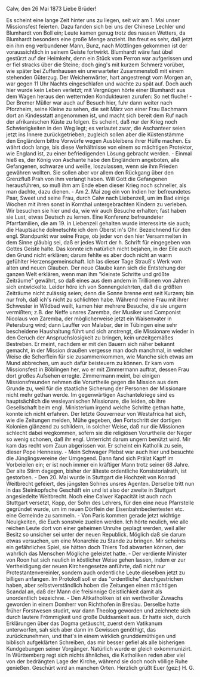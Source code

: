  Calw, den 26 Mai 1873
Liebe Brüder!

Es scheint eine lange Zeit hinter uns zu liegen, seit wir am 1. Mai unser Missionsfest feierten. Dazu fanden sich bei uns der Chinese Lechler und Blumhardt von Boll ein; Leute kamen genug trotz des nassen Wetters, da Blumhardt besonders eine große Menge anzieht. Ihn freut es sehr, daß jetzt ein ihm eng verbundener Mann, Bunz, nach Möttlingen gekommen ist der voraussichtlich in seinem Geiste fortwirkt. Blumhardt wäre fast übel gestürzt auf der Heimkehr, denn ein Stück vom Perron war aufgerissen und er fiel stracks über die Steine; doch ging's mit kurzem Schmerz vorüber, wie später bei Zuffenhausen ein unerwarteter Zusammenstoß mit einem stehenden Güterzug. Der Weichenwärter, hart angestrengt vom Morgen an, war gegen 11 Uhr Nachts eingeschlafen und wachte zu spät auf. Doch auch hier wurde kein Leben verletzt; mit Vergnügen hörte einer Blumhardt aus dem Wagen heraus den wetternden Kondukteuren zurufen: So net fluche! - Der Bremer Müller war auch auf Besuch hier, fuhr dann weiter nach Pforzheim, seine Kleine zu sehen, die seit März von einer Frau Bachmann dort an Kindesstatt angenommen ist, und macht sich bereit dem Ruf nach der afrikanischen Küste zu folgen. Es scheint, daß nur der Krieg noch Schwierigkeiten in den Weg legt; es verlautet zwar, die Aschanteer seien jetzt ins Innere zurückgetrieben; zugleich sollen aber die Küstenstämme den Engländern bittre Vorwürfe wegen Ausbleibens ihrer Hülfe machen. Es währt doch lange, bis diese Verhältnisse von einem so mächtigen Protektor, wie England ist, zu einer befriedigenden Lösung gebracht werden. - Einmal hieß es, der König von Aschante habe den Engländern angeboten, alle Gefangenen, schwarze und weiße, loszulassen, wenn sie ihm Frieden gewähren wollten. Sie sollen aber vor allem den Rückgang über den Grenzfluß Prah von ihm verlangt haben. Will Gott die Gefangenen herausführen, so muß ihm am Ende eben dieser Krieg noch schneller, als man dachte, dazu dienen. - Am 2. Mai zog ein von Indien her befreundetes Paar, Sweet und seine Frau, durch Calw nach Liebenzell, um im Bad einige Wochen mit ihren sonst in Kornthal untergebrachten Kindern zu verleben. Wir besuchen sie hier und da, wie wir auch Besuche erhalten; fast haben sie Lust, etwas Deutsch zu lernen. Eine Konferenz befreundeter Pfarrfamilien, die am 19. in Liebenzell gehalten wurde interessirte sie auch; die Hauptsache dolmetschte ich dem Oberst in's Ohr. Bezeichnend für den engl. Standpunkt war seine Frage, ob jeder von den hier Versammelten in dem Sinne gläubig sei, daß er jedes Wort der h. Schrift für eingegeben von Gottes Geiste halte. Das konnte ich natürlich nicht bejahen, in der Eile auch den Grund nicht erklären; darum fehlte es aber doch nicht an warm gefühlter Herzensgemeinschaft. Ich las dieser Tage Strauß's Werk vom alten und neuen Glauben. Der neue Glaube kann sich die Entstehung der ganzen Welt erklären, wenn man ihm "kleinste Schritte und größte Zeiträume" gewährt, so daß eines aus dem andern in Trillionen von Jahren sich entwickelte. Leider höre ich von Sonnengelehrten, daß die größten Zeiträume nicht zulässig seien; denn die Sonne brenne erst seit Kurzem; bin nur froh, daß ich's nicht zu schlichten habe. Während meine Frau mit ihrer Schwester in Wildbad weilt, kamen hier mehrere Besuche, die sie ungern vermißten; z.B. der Neffe unsres Zaremba, der Musiker und Componist Nicolaus von Zaremba, der möglicherweise jetzt ein Waisenvater in Petersburg wird; dann Lauffer von Malabar, der in Tübingen eine sehr bescheidene Haushaltung führt und sich anstrengt, die Missionare wieder in den Geruch der Anspruchslosigkeit zu bringen, kein unzeitgemäßes Bestreben. Er meint, nachdem er mit den Bauern sich näher bekannt gemacht, in der Mission draußen vergesse man doch manchmal, in welcher Weise die Scherflein für sie zusammenkommen, wie Manche sich etwas am Mund abbrechen, um auch dafür beisteuern zu können. Er kam vom Missionsfest in Böblingen her, wo er mit Zimmermann auftrat, dessen Frau dort großes Aufsehen erregte. Zimmermann meint, bei einigen Missionsfreunden nehmen die Vorurtheile gegen die Mission aus dem Grunde zu, weil für die staatliche Sicherung der Personen der Missionare nicht mehr gethan werde. Im gegenwärtigen Aschantekriege sind es hauptsächlich die wesleyanischen Missionare, die leiden, ob ihre Gesellschaft beim engl. Ministerium irgend welche Schritte gethan hatte, konnte ich nicht erfahren. Der letzte Gouverneur von Westafrica hat sich, wie die Zeitungen melden, Mühe gegeben, den Fortschritt der dortigen Kolonien glänzend zu schildern, in solcher Weise, daß nur die Missionen schlecht dabei wegkommen, sofern sie die religiösen Vorurtheile der Neger so wenig schonen, daß ihr engl. Unterricht darum ungern benützt wird. Mir kam das recht vom Zaun abgerissen vor. Er scheint ein Katholik zu sein, dieser Pope Hennessy. - Mein Schwager Plebst war auch hier und besuchte die Jünglingsvereine der Umgegend. Dann fand sich Prälat Kapff im Vorbeieilen ein; er ist noch immer ein kräftiger Mann trotz seiner 68 Jahre. Der alte Stirm dagegen, bisher der älteste ordentliche Konsistorialrath, ist gestorben. - Den 20. Mai wurde in Stuttgart die Hochzeit von Konrad Weitbrecht gefeiert, des jüngsten Sohnes unsres Agenten. Derselbe tritt nun in das Steinkopfsche Geschäft ein und ist also der zweite in Stuttgart angesiedelte Weitbrecht. Noch eine Calwer Kapacität ist auch nach Stuttgart versetzt, Kopp, der Sohn des Lehrers, für den eine neue Pfarrstelle gegründet wurde, um im neuen Dörflein der Eisenbahnbedientesten etc. eine Gemeinde zu sammeln. - Von Paris kommen gerade jetzt wichtige Neuigkeiten, die Euch sonstwie zueilen werden. Ich hörte neulich, wie alle reichen Leute dort von einer geheimen Unruhe geplagt werden, weil aller Besitz so unsicher sei unter der neuen Republick. Möglich daß sie darum etwas versuchen, um eine Monarchie zu Stande zu bringen. Mir scheints ein gefährliches Spiel, sie hätten doch Thiers Tod abwarten können, der wahrlich das Menschen Mögliche geleistet hatte. - Der verdiente Minister von Roon hat sich neulich in köstlicher Weise gehen lassen, indem er zur Vertheidigung der neuen Kirchengesetze anführte, daß nicht nur Protestantenvereinler, sondern auch ordentliche Leute dieselben jetzt zu billigen anfangen. Im Protokoll soll er das "ordentliche" durchgestrichen haben, aber selbstverständlich hoben die Zeitungen einen mächtigen Scandal an, daß der Mann die freisinnige Geistlichkeit damit als unordentlich bezeichne. - Den Altkatholiken ist ein werthvoller Zuwachs geworden in einem Domherr von Richthofen in Breslau. Derselbe hatte früher Forstwesen studirt, war dann Theolog geworden und zeichnete sich durch lautere Frömmigkeit und große Duldsamkeit aus. Er hatte sich, durch Erklärungen über das Dogma getäuscht, zuerst dem Vatikanum unterworfen, sah sich aber dann im Gewissen genöthigt, das zurückzunehmen, und that's in einem wirklich grunddemüthigen und biblisch aufgeklärten Schreiben, das mir besser gefiel als alle bisherigen Kundgebungen seiner Vorgänger. Natürlich wurde er gleich exkommunizirt. In Württemberg regt sich nichts ähnliches, die Katholiken reden aber viel von der bedrängten Lage der Kirche, während sie doch noch völlige Ruhe genießen. Geschürt wird an manchen Orten. Herzlich grüßt Euer
 (gez:) H. G.

